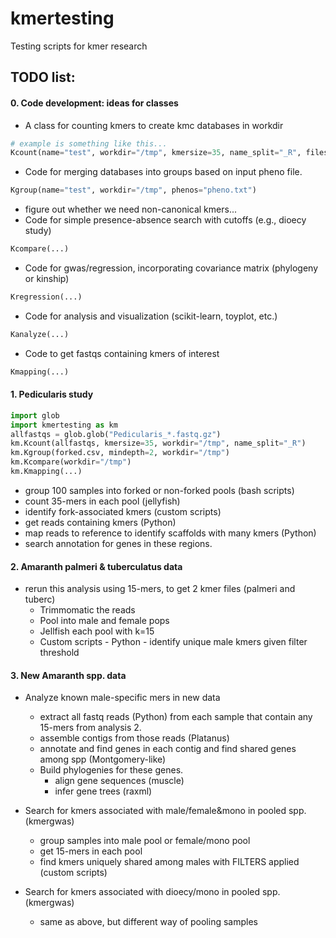 # kmertesting
Testing scripts for kmer research

## TODO list:


#### 0. Code development: ideas for classes

  - A class for counting kmers to create kmc databases in workdir
```python
# example is something like this...
Kcount(name="test", workdir="/tmp", kmersize=35, name_split="_R", files="./*.fastq.gz")
```
  - Code for merging databases into groups based on input pheno file.
```python
Kgroup(name="test", workdir="/tmp", phenos="pheno.txt")
```
  - figure out whether we need non-canonical kmers...
  - Code for simple presence-absence search with cutoffs (e.g., dioecy study)
```python
Kcompare(...)
```
  - Code for gwas/regression, incorporating covariance matrix (phylogeny or kinship)
```python
Kregression(...)

```
  - Code for analysis and visualization (scikit-learn, toyplot, etc.)
```python
Kanalyze(...)
```

  - Code to get fastqs containing kmers of interest
```python
Kmapping(...)
```


#### 1. Pedicularis study

```python
import glob
import kmertesting as km
allfastqs = glob.glob("Pedicularis_*.fastq.gz")
km.Kcount(allfastqs, kmersize=35, workdir="/tmp", name_split="_R")
km.Kgroup(forked.csv, mindepth=2, workdir="/tmp")
km.Kcompare(workdir="/tmp")
km.Kmapping(...)
```
  - group 100 samples into forked or non-forked pools (bash scripts)
  - count 35-mers in each pool (jellyfish)
  - identify fork-associated kmers (custom scripts)
  - get reads containing kmers (Python)
  - map reads to reference to identify scaffolds with many kmers (Python)
  - search annotation for genes in these regions.



#### 2. Amaranth palmeri & tuberculatus data
- rerun this analysis using 15-mers, to get 2 kmer files (palmeri and tuberc)
  - Trimmomatic the reads
  - Pool into male and female pops
  - Jellfish each pool with k=15
  - Custom scripts - Python - identify unique male kmers given filter threshold
  
  
  
#### 3. New Amaranth spp. data

- Analyze known male-specific mers in new data
  - extract all fastq reads (Python) from each sample that contain any 15-mers from analysis 2.
  - assemble contigs from those reads (Platanus)
  - annotate and find genes in each contig and find shared genes among spp (Montgomery-like)
  - Build phylogenies for these genes.
      - align gene sequences (muscle)
      - infer gene trees (raxml)


- Search for kmers associated with male/female&mono in pooled spp. (kmergwas)
  - group samples into male pool or female/mono pool
  - get 15-mers in each pool
  - find kmers uniquely shared among males with FILTERS applied (custom scripts)
  
  
- Search for kmers associated with dioecy/mono in pooled spp. (kmergwas)
  - same as above, but different way of pooling samples
  
  
